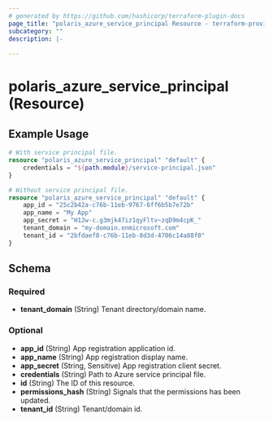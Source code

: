 ```yaml
---
# generated by https://github.com/hashicorp/terraform-plugin-docs
page_title: "polaris_azure_service_principal Resource - terraform-provider-polaris"
subcategory: ""
description: |-
  
---
```


# polaris_azure_service_principal (Resource)



## Example Usage

```terraform
# With service principal file.
resource "polaris_azure_service_principal" "default" {
    credentials = "${path.module}/service-principal.json"
}

# Without service principal file.
resource "polaris_azure_service_principal" "default" {
    app_id = "25c2b42a-c76b-11eb-9767-6ff6b5b7e72b"
    app_name = "My App"
    app_secret = "H12w-c.g3mjk47iz1qyFltv~zqD9m4cpK_"
    tenant_domain = "my-domain.onmicrosoft.com"
    tenant_id = "2bfdaef8-c76b-11eb-8d3d-4706c14a88f0"
}
```

<!-- schema generated by tfplugindocs -->
## Schema

### Required

- **tenant_domain** (String) Tenant directory/domain name.

### Optional

- **app_id** (String) App registration application id.
- **app_name** (String) App registration display name.
- **app_secret** (String, Sensitive) App registration client secret.
- **credentials** (String) Path to Azure service principal file.
- **id** (String) The ID of this resource.
- **permissions_hash** (String) Signals that the permissions has been updated.
- **tenant_id** (String) Tenant/domain id.


